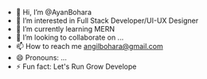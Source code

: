 - 👋 Hi, I’m @AyanBohara
- 👀 I’m interested in Full Stack Developer/UI-UX Designer
- 🌱 I’m currently learning MERN
- 💞️ I’m looking to collaborate on ...
- 📫 How to reach me angilbohara@gmail.com
- 😄 Pronouns: ...
- ⚡ Fun fact: Let's Run Grow Develope

<!---
AyanBohara/AyanBohara is a ✨ special ✨ repository because its `README.md` (this file) appears on your GitHub profile.
You can click the Preview link to take a look at your changes.
--->

